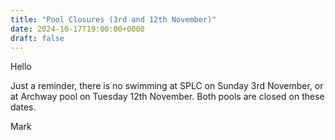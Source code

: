 ```yaml
---
title: "Pool Closures (3rd and 12th November)"
date: 2024-10-17T19:00:00+0000
draft: false
---
```

Hello

Just a reminder, there is no swimming at SPLC on Sunday 3rd November, or at Archway pool on Tuesday 12th November. Both pools are closed on these dates.

Mark
<!--more-->

